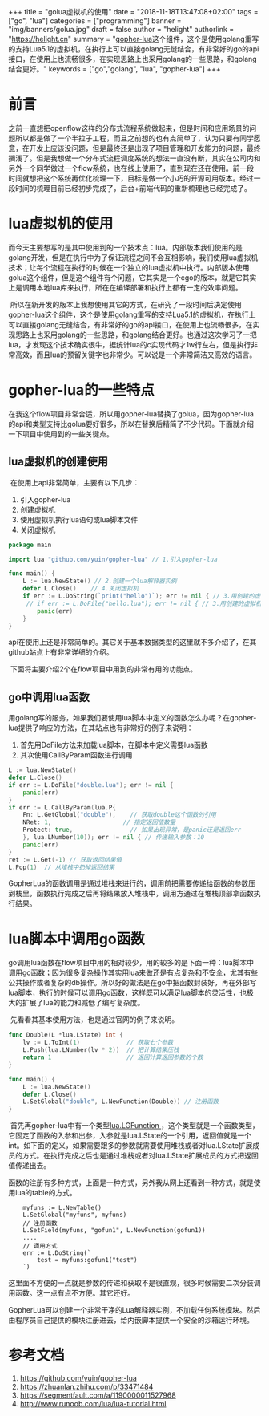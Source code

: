 +++
title = "golua虚拟机的使用"
date = "2018-11-18T13:47:08+02:00"
tags = ["go", "lua"]
categories = ["programming"]
banner = "img/banners/golua.jpg"
draft = false
author = "helight"
authorlink = "https://helight.cn"
summary = "[gopher-lua](https://github.com/yuin/gopher-lua)这个组件，这个是使用golang重写的支持Lua5.1的虚拟机，在执行上可以直接golang无缝结合，有非常好的go的api接口，在使用上也流畅很多，在实现思路上也采用golang的一些思路，和golang结合更好。"
keywords = ["go","golang", "lua", "gopher-lua"]
+++

# 前言
​      之前一直想把openflow这样的分布式流程系统做起来，但是时间和应用场景的问题所以都是做了一个半拉子工程，而且之前想的也有点简单了，认为只要有同学愿意，在开发上应该没问题，但是最终还是出现了项目管理和开发能力的问题，最终搁浅了。但是我想做一个分布式流程调度系统的想法一直没有断，其实在公司内和另外一个同学做过一个flow系统，也在线上使用了，直到现在还在使用。前一段时间就想把这个系统再优化梳理一下，目标是做一个小巧的开源可用版本。经过一段时间的梳理目前已经初步完成了，后台+前端代码的重新梳理也已经完成了。

# lua虚拟机的使用

​      而今天主要想写的是其中使用到的一个技术点：lua。内部版本我们使用的是golang开发，但是在执行中为了保证流程之间不会互相影响，我们使用lua虚拟机技术；让每个流程在执行的时候在一个独立的lua虚拟机中执行。内部版本使用golua这个组件，但是这个组件有个问题，它其实是一个cgo的版本，就是它其实上是调用本地lua库来执行，所在在编译部署和执行上都有一定的效率问题。

​	所以在新开发的版本上我想使用其它的方式，在研究了一段时间后决定使用[gopher-lua](https://github.com/yuin/gopher-lua)这个组件，这个是使用golang重写的支持Lua5.1的虚拟机，在执行上可以直接golang无缝结合，有非常好的go的api接口，在使用上也流畅很多，在实现思路上也采用golang的一些思路，和golang结合更好。也通过这次学习了一把lua，才发现这个技术确实很牛，据统计lua的c实现代码才1w行左右，但是执行非常高效，而且lua的预留关键字也非常少。可以说是一个非常简洁又高效的语言。

# gopher-lua的一些特点

​	在我这个flow项目非常合适，所以用gopher-lua替换了golua，因为gopher-lua的api和类型支持比golua要好很多，所以在替换后精简了不少代码。下面就介绍一下项目中使用到的一些关键点。

## lua虚拟机的创建使用

​	在使用上api非常简单，主要有以下几步：

1. 引入gopher-lua
2. 创建虚拟机
3. 使用虚拟机执行lua语句或lua脚本文件
4. 关闭虚拟机

```go
package main

import lua "github.com/yuin/gopher-lua" // 1.引入gopher-lua

func main() {
	L := lua.NewState() // 2.创建一个lua解释器实例
	defer L.Close()    // 4.关闭虚拟机
	if err := L.DoString(`print("hello")`); err != nil { // 3.用创建的虚拟机来执行lua语句   
     // if err := L.DoFile("hello.lua"); err != nil { // 3.用创建的虚拟机来执行lua脚本文件
		panic(err)
	}
}
```

​	api在使用上还是非常简单的。其它关于基本数据类型的这里就不多介绍了，在其github站点上有非常详细的介绍。

​	下面将主要介绍2个在flow项目中用到的非常有用的功能点。

## go中调用lua函数

​	用golang写的服务，如果我们要使用lua脚本中定义的函数怎么办呢？在gopher-lua提供了响应的方法，在其站点也有非常好的例子来说明：

1. 首先用DoFile方法来加载lua脚本，在脚本中定义需要lua函数
2. 其次使用CallByParam函数进行调用

```go
L := lua.NewState()
defer L.Close()
if err := L.DoFile("double.lua"); err != nil {
    panic(err)
}
if err := L.CallByParam(lua.P{
    Fn: L.GetGlobal("double"), 	  // 获取double这个函数的引用
    NRet: 1,					// 指定返回值数量
    Protect: true,                // 如果出现异常，是panic还是返回err
    }, lua.LNumber(10)); err != nil { // 传递输入参数：10
    panic(err)
}
ret := L.Get(-1) // 获取返回结果值
L.Pop(1)  // 从堆栈中扔掉返回结果
```

​	GopherLua的函数调用是通过堆栈来进行的，调用前把需要传递给函数的参数压到栈里，函数执行完成之后再将结果放入堆栈中，调用方通过在堆栈顶部拿函数执行结果。 

# lua脚本中调用go函数

​	go调用lua函数在flow项目中用的相对较少，用的较多的是下面一种：lua脚本中调用go函数；因为很多复杂操作其实用lua来做还是有点复杂和不安全，尤其有些公共操作或者复杂的db操作。所以好的做法是在go中把函数封装好，再在外部写lua脚本，执行的时候可以调用go函数，这样既可以满足lua脚本的灵活性，也极大的扩展了lua的能力和减低了编写复杂度。

​	先看看其基本使用方法，也是通过官网的例子来说明。	

```go
func Double(L *lua.LState) int {
    lv := L.ToInt(1)             // 获取七个参数
    L.Push(lua.LNumber(lv * 2))  // 把计算结果压栈
    return 1                     // 返回计算返回参数的个数
}

func main() {
    L := lua.NewState()
    defer L.Close()
    L.SetGlobal("double", L.NewFunction(Double)) // 注册函数
}
```

​	首先再gopher-lua中有一个类型[lua.LGFunction ](https://godoc.org/github.com/yuin/gopher-lua#LGFunction)，这个类型就是一个函数类型，它固定了函数的入参和出参，入参就是lua.LState的一个引用，返回值就是一个int。如下面的定义，如果需要跟多的参数就需要使用堆栈或者对lua.LState扩展成员的方式。在执行完成之后也是通过堆栈或者对lua.LState扩展成员的方式把返回值传递出去。

​	函数的注册有多种方式，上面是一种方式，另外我从网上还看到一种方式，就是使用lua的table的方式。

```
	myfuns := L.NewTable()
	L.SetGlobal("myfuns", myfuns)
	// 注册函数
	L.SetField(myfuns, "gofun1", L.NewFunction(gofun1))
	....
	// 调用方式
	err := L.DoString(`
		test = myfuns:gofun1("test")
	`)
```

​	这里面不方便的一点就是参数的传递和获取不是很直观，很多时候需要二次分装调用函数。这一点有点不方便。其它还好。

​	GopherLua可以创建一个非常干净的Lua解释器实例，不加载任何系统模块。然后由程序员自己提供的模块注册进去，给内嵌脚本提供一个安全的沙箱运行环境。 

# 参考文档

1. https://github.com/yuin/gopher-lua
2. https://zhuanlan.zhihu.com/p/33471484
3. https://segmentfault.com/a/1190000011527968
4. http://www.runoob.com/lua/lua-tutorial.html

